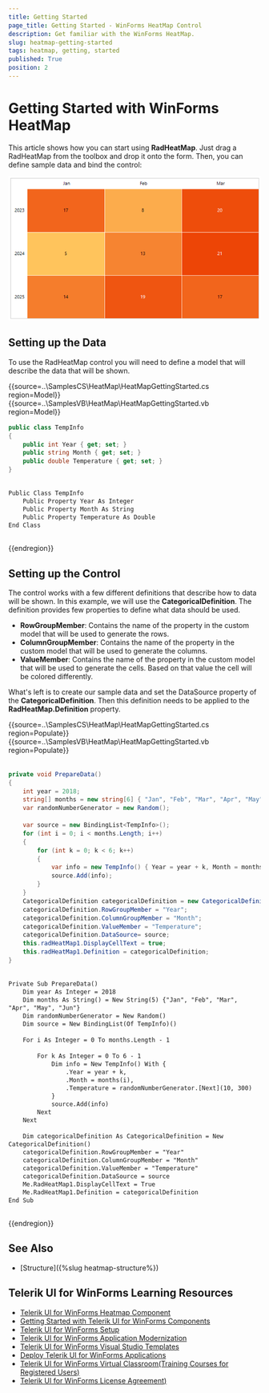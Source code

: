 ```yaml
---
title: Getting Started
page_title: Getting Started - WinForms HeatMap Control
description: Get familiar with the WinForms HeatMap.  
slug: heatmap-getting-started
tags: heatmap, getting, started
published: True
position: 2
---
```


# Getting Started with WinForms HeatMap

This article shows how you can start using **RadHeatMap**. Just drag a RadHeatMap from the toolbox and drop it onto the form. Then, you can define sample data and bind the control:

![WinForms RadHeatMap Getting Started](images/heatmap-getting-started001.png)

## Setting up the Data

To use the RadHeatMap control you will need to define a model that will describe the data that will be shown.

{{source=..\SamplesCS\HeatMap\HeatMapGettingStarted.cs region=Model}} 
{{source=..\SamplesVB\HeatMap\HeatMapGettingStarted.vb region=Model}} 

````C#
public class TempInfo 
{ 
    public int Year { get; set; } 
    public string Month { get; set; } 
    public double Temperature { get; set; } 
}            


````
````VB.NET

Public Class TempInfo
    Public Property Year As Integer
    Public Property Month As String
    Public Property Temperature As Double
End Class


````

{{endregion}} 

## Setting up the Control

The control works with a few different definitions that describe how to data will be shown. In this example, we will use the __CategoricalDefinition__. The definition provides few properties to define what data should be used.
* __RowGroupMember__: Contains the name of the property in the custom model that will be used to generate the rows.
* __ColumnGroupMember__: Contains the name of the property in the custom model that will be used to generate the columns.
* __ValueMember__: Contains the name of the property in the custom model that will be used to generate the cells. Based on that value the cell will be colored differently.

What's left is to create our sample data and set the DataSource property of the __CategoricalDefinition__. Then this definition needs to be applied to the __RadHeatMap.Definition__ property.

{{source=..\SamplesCS\HeatMap\HeatMapGettingStarted.cs region=Populate}} 
{{source=..\SamplesVB\HeatMap\HeatMapGettingStarted.vb region=Populate}} 

````C#

private void PrepareData()
{
    int year = 2018;
    string[] months = new string[6] { "Jan", "Feb", "Mar", "Apr", "May", "Jun" };
    var randomNumberGenerator = new Random();

    var source = new BindingList<TempInfo>();
    for (int i = 0; i < months.Length; i++)
    {
        for (int k = 0; k < 6; k++)
        {
            var info = new TempInfo() { Year = year + k, Month = months[i], Temperature = randomNumberGenerator.Next(10, 300) };
            source.Add(info);
        }
    }
    CategoricalDefinition categoricalDefinition = new CategoricalDefinition();
    categoricalDefinition.RowGroupMember = "Year";
    categoricalDefinition.ColumnGroupMember = "Month";
    categoricalDefinition.ValueMember = "Temperature";
    categoricalDefinition.DataSource= source;
	this.radHeatMap1.DisplayCellText = true;
    this.radHeatMap1.Definition = categoricalDefinition;
}  


````
````VB.NET

Private Sub PrepareData()
    Dim year As Integer = 2018
    Dim months As String() = New String(5) {"Jan", "Feb", "Mar", "Apr", "May", "Jun"}
    Dim randomNumberGenerator = New Random()
    Dim source = New BindingList(Of TempInfo)()

    For i As Integer = 0 To months.Length - 1

        For k As Integer = 0 To 6 - 1
            Dim info = New TempInfo() With {
                .Year = year + k,
                .Month = months(i),
                .Temperature = randomNumberGenerator.[Next](10, 300)
            }
            source.Add(info)
        Next
    Next

    Dim categoricalDefinition As CategoricalDefinition = New CategoricalDefinition()
    categoricalDefinition.RowGroupMember = "Year"
    categoricalDefinition.ColumnGroupMember = "Month"
    categoricalDefinition.ValueMember = "Temperature"
    categoricalDefinition.DataSource = source
	Me.RadHeatMap1.DisplayCellText = True
    Me.RadHeatMap1.Definition = categoricalDefinition
End Sub


````

{{endregion}}

## See Also

* [Structure]({%slug heatmap-structure%}) 


## Telerik UI for WinForms Learning Resources
* [Telerik UI for WinForms Heatmap Component](https://www.telerik.com/products/winforms/heatmap.aspx)
* [Getting Started with Telerik UI for WinForms Components](https://docs.telerik.com/devtools/winforms/getting-started/first-steps)
* [Telerik UI for WinForms Setup](https://docs.telerik.com/devtools/winforms/installation-and-upgrades/installing-on-your-computer)
* [Telerik UI for WinForms Application Modernization](https://docs.telerik.com/devtools/winforms/winforms-converter/overview)
* [Telerik UI for WinForms Visual Studio Templates](https://docs.telerik.com/devtools/winforms/visual-studio-integration/visual-studio-templates)
* [Deploy Telerik UI for WinForms Applications](https://docs.telerik.com/devtools/winforms/deployment-and-distribution/application-deployment)
* [Telerik UI for WinForms Virtual Classroom(Training Courses for Registered Users)](https://learn.telerik.com/learn/course/external/view/elearning/17/telerik-ui-for-winforms)
* [Telerik UI for WinForms License Agreement)](https://www.telerik.com/purchase/license-agreement/winforms-dlw-s)

